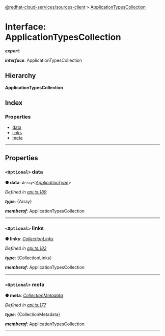 [@redhat-cloud-services/sources-client](../README.md) > [ApplicationTypesCollection](../interfaces/applicationtypescollection.md)

# Interface: ApplicationTypesCollection

*__export__*: 

*__interface__*: ApplicationTypesCollection

## Hierarchy

**ApplicationTypesCollection**

## Index

### Properties

* [data](applicationtypescollection.md#data)
* [links](applicationtypescollection.md#links)
* [meta](applicationtypescollection.md#meta)

---

## Properties

<a id="data"></a>

### `<Optional>` data

**● data**: *`Array`<[ApplicationType](applicationtype.md)>*

*Defined in [api.ts:189](https://github.com/RedHatInsights/javascript-clients/blob/master/packages/sources/api.ts#L189)*

*__type__*: {Array}

*__memberof__*: ApplicationTypesCollection

___
<a id="links"></a>

### `<Optional>` links

**● links**: *[CollectionLinks](collectionlinks.md)*

*Defined in [api.ts:183](https://github.com/RedHatInsights/javascript-clients/blob/master/packages/sources/api.ts#L183)*

*__type__*: {CollectionLinks}

*__memberof__*: ApplicationTypesCollection

___
<a id="meta"></a>

### `<Optional>` meta

**● meta**: *[CollectionMetadata](collectionmetadata.md)*

*Defined in [api.ts:177](https://github.com/RedHatInsights/javascript-clients/blob/master/packages/sources/api.ts#L177)*

*__type__*: {CollectionMetadata}

*__memberof__*: ApplicationTypesCollection

___

